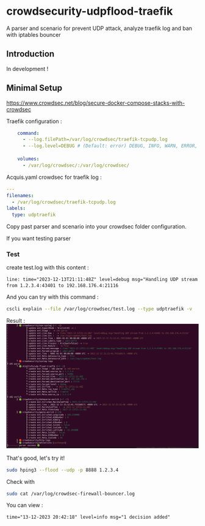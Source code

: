 # crowdsecurity-udpflood-traefik
A parser and scenario for prevent UDP attack, analyze traefik log and ban with iptables bouncer

## Introduction

In development !

## Minimal Setup

https://www.crowdsec.net/blog/secure-docker-compose-stacks-with-crowdsec

Traefik configuration :

```yaml
    command:
      - --log.filePath=/var/log/crowdsec/traefik-tcpudp.log
      - --log.level=DEBUG # (Default: error) DEBUG, INFO, WARN, ERROR, FATAL, PANIC

    volumes:
      - /var/log/crowdsec/:/var/log/crowdsec/
```


Acquis.yaml crowdsec for traefik log :

```yaml
---
filenames:
  - /var/log/crowdsec/traefik-tcpudp.log
labels:
  type: udptraefik
```

Copy past parser and scenario into your crowdsec folder configuration.

If you want testing parser 

### Test

create test.log with this content :
```
line: time="2023-12-13T21:11:48Z" level=debug msg="Handling UDP stream from 1.2.3.4:43401 to 192.168.176.4:21116
```

And you can try with this command :
```bash
cscli explain --file /var/log/crowdsec/test.log --type udptraefik -v
```

Result :
![Alt text](images/image.png)


That's good, let's try it!

```bash
sudo hping3 --flood --udp -p 8888 1.2.3.4
```

Check with 
```bash
sudo cat /var/log/crowdsec-firewall-bouncer.log
```

You can view :
```
time="13-12-2023 20:42:18" level=info msg="1 decision added"
```